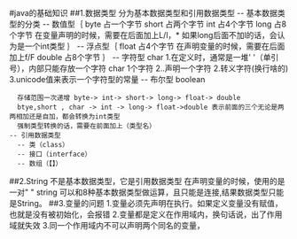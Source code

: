 #java的基础知识
##1.数据类型
   分为基本数据类型和引用数据类型
   -- 基本数据类型的分类
      -- 数值型｛
           byte 占一个字节
           short 占两个字节
           int  占4个字节
           long 占8个字节 在变量声明的时候，需要在后面加上L/l，* 如果long后面不加l的话，会认为是一个int类型
           ｝
      -- 浮点型｛
           float 占4个字节 在声明变量的时候，需要在后面加上f/F
           double 占8个字节 
      ｝ 
      -- 字符型
         char 1.在定义时，通常是一堆' '（单引号），内部只能存放一个字符 char 1个字符
              2..声明一个字符 2.转义字符(换行啥的) 3.unicode值来表示一个字符型的常量
      -- 布尔型
         boolean 

      存储范围一次递增 byte-> int-> short-> long-> float-> double
      btye,short , char -> int -> long-> float->double 表示前面的三个无论是两两相加还是自加，都会转换为int类型
      强制类型转换的话，需要在前面加上（类型名）
    -- 引用数据类型
      -- 类（class）
      -- 接口（interface）
      -- 数组（【】） 
##2.String 不是基本数据类型，它是引用数据类型
    在声明变量的时候，使用的是一对" "
    string 可以和8种基本数据类型做运算，且只能是连接,结果数据类型只能是String。
##3.变量的问题
   1.变量必须先声明在执行。如果定义变量没有赋值，也就是没有被初始化，会报错
   2.变量都是定义在作用域内，换句话说，出了作用域就失效
   3.同一个作用域内不可以声明两个同名的变量，